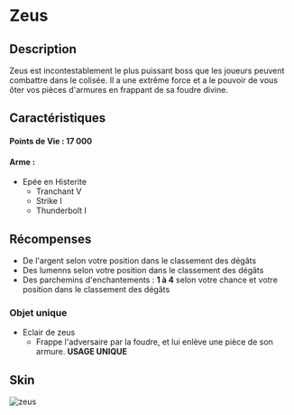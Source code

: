 # Zeus

## Description 
Zeus est incontestablement le plus puissant boss que les joueurs peuvent combattre dans le colisée. Il a une extrême force et a le pouvoir de vous ôter vos pièces d'armures en frappant de sa foudre divine.

## Caractéristiques

#### __Points de Vie : 17 000__

#### __Arme :__
+ Epée en Histerite 
  - Tranchant V
  - Strike I
  - Thunderbolt I

## Récompenses

+ De l'argent selon votre position dans le classement des dégâts
+ Des lumenns selon votre position dans le classement des dégâts
+ Des parchemins d'enchantements : __1 à 4__ selon votre chance et votre position dans le classement des dégâts

### Objet unique
+ Eclair de zeus
  - Frappe l'adversaire par la foudre, et lui enlève une pièce de son armure. __USAGE UNIQUE__

## Skin

![zeus](https://raw.githubusercontent.com/HisteriaMC/histeria-wiki/main/.assets/boss/zeus.png)


